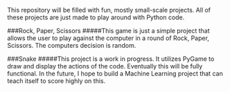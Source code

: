This repository will be filled with fun, mostly small-scale projects. All of these projects are just made to play around with Python code.

###Rock, Paper, Scissors
#####This game is just a simple project that allows the user to play against the computer in a round of Rock, Paper, Scissors. The computers decision is random.


###Snake
#####This project is a work in progress. It utilizes PyGame to draw and display the actions of the code. Eventually this will be fully functional. In the future, I hope to build a Machine Learning project that can teach itself to score highly on this.
